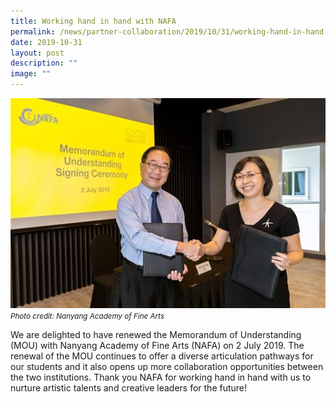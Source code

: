```yaml
---
title: Working hand in hand with NAFA
permalink: /news/partner-collaboration/2019/10/31/working-hand-in-hand-with-nafa/
date: 2019-10-31
layout: post
description: ""
image: ""
---
```

![](/images/nafa-mou-1.jpg)
<small><i>Photo credit: Nanyang Academy of Fine Arts</i></small>


We are delighted to have renewed the Memorandum of Understanding (MOU) with Nanyang Academy of Fine Arts (NAFA) on 2 July 2019. The renewal of the MOU continues to offer a diverse articulation pathways for our students and it also opens up more collaboration opportunities between the two institutions. Thank you NAFA for working hand in hand with us to nurture artistic talents and creative leaders for the future!
